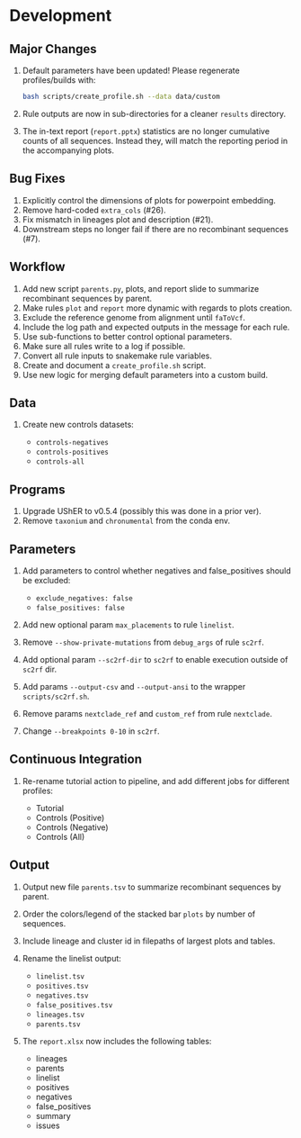 # Development

## Major Changes

1. Default parameters have been updated! Please regenerate profiles/builds with:

    ```bash
    bash scripts/create_profile.sh --data data/custom
    ```

1. Rule outputs are now in sub-directories for a cleaner `results` directory.
1. The in-text report (`report.pptx`) statistics are no longer cumulative counts of all sequences. Instead they, will match the reporting period in the accompanying plots.

## Bug Fixes

1. Explicitly control the dimensions of plots for powerpoint embedding.
1. Remove hard-coded `extra_cols` (#26).
1. Fix mismatch in lineages plot and description (#21).
1. Downstream steps no longer fail if there are no recombinant sequences (#7).

## Workflow

1. Add new script `parents.py`, plots, and report slide to summarize recombinant sequences by parent.
1. Make rules `plot` and `report` more dynamic with regards to plots creation.
1. Exclude the reference genome from alignment until `faToVcf`.
1. Include the log path and expected outputs in the message for each rule.
1. Use sub-functions to better control optional parameters.
1. Make sure all rules write to a log if possible.
1. Convert all rule inputs to snakemake rule variables.
1. Create and document a `create_profile.sh` script.
1. Use new logic for merging default parameters into a custom build.

## Data

1. Create new controls datasets:

    - `controls-negatives`
    - `controls-positives`
    - `controls-all`

## Programs

1. Upgrade UShER to v0.5.4 (possibly this was done in a prior ver).
1. Remove `taxonium` and `chronumental` from the conda env.

## Parameters

1. Add parameters to control whether negatives and false_positives should be excluded:

    - `exclude_negatives: false`
    - `false_positives: false`

1. Add new optional param `max_placements` to rule `linelist`.
1. Remove `--show-private-mutations` from `debug_args` of rule `sc2rf`.
1. Add optional param `--sc2rf-dir` to `sc2rf` to enable execution outside of `sc2rf` dir.
1. Add params `--output-csv` and `--output-ansi` to the wrapper `scripts/sc2rf.sh`.
1. Remove params `nextclade_ref` and `custom_ref` from rule `nextclade`.
1. Change `--breakpoints 0-10` in `sc2rf`.

## Continuous Integration

1. Re-rename tutorial action to pipeline, and add different jobs for different profiles:

    - Tutorial
    - Controls (Positive)
    - Controls (Negative)
    - Controls (All)

## Output

1. Output new file `parents.tsv` to summarize recombinant sequences by parent.
1. Order the colors/legend of the stacked bar `plots` by number of sequences.
1. Include lineage and cluster id in filepaths of largest plots and tables.
1. Rename the linelist output:

    - `linelist.tsv`
    - `positives.tsv`  
    - `negatives.tsv`
    - `false_positives.tsv`
    - `lineages.tsv`
    - `parents.tsv`

1. The `report.xlsx` now includes the following tables:

    - lineages
    - parents
    - linelist
    - positives
    - negatives
    - false_positives
    - summary
    - issues
